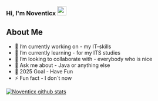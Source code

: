 ### Hi, I'm Noventicx <img src="https://media.giphy.com/media/hvRJCLFzcasrR4ia7z/giphy.gif" width="25px">
<!-- [![Website](https://img.shields.io/badge/My-Website-green?style=flat-square)](https://noventi.cx) -->

## About Me
- 🔭 I’m currently working on - my IT-skills
- 🌱 I’m currently learning - for my ITS studies
- 👯 I’m looking to collaborate with - everybody who is nice
- 💬 Ask me about - Java or anything else
- 🥅 2025 Goal - Have Fun
- ⚡ Fun fact - I don´t now

<!-- ❔❔❔❔ means username in below README.md -->
<!-- Also feel free to update second URL to any URL -->
[![Noventicx github stats](https://github-readme-stats.vercel.app/api?username=Noventicx&count_private=true&include_all_commits=true&theme=graywhite)](https://github.com/Noventicx/)

<!-- ## Connect with me:
[<img align="left" alt="codeSTACKr.com" width="22px" src="https://raw.githubusercontent.com/iconic/open-iconic/master/svg/globe.svg" />][website]
[<img align="left" alt="codeSTACKr | Twitter" width="22px" src="https://cdn.jsdelivr.net/npm/simple-icons@v3/icons/twitter.svg" />][twitter]
[<img align="left" alt="codeSTACKr | LinkedIn" width="22px" src="https://cdn.jsdelivr.net/npm/simple-icons@v3/icons/steam.svg" />][steam]
[<img align="left" alt="codeSTACKr | Mail" width="22px" src="https://cdn.jsdelivr.net/npm/simple-icons@v3/icons/protonmail.svg" />][mail]
<br /> -->

<!-- Optional if you have blogs -->
<!-- ## Latest blog posts: -->
<!-- BLOG-POST-LIST:START -->
<!-- BLOG-POST-LIST:END -->

<!-- This section you create this variables that are used above -->
<!--website]:https://noventi.cx
[twitter]: https://twitter.com/noventicx
[steam]: https://steamcommunity.com/id/Noventicx/
[mail]: mailto:contact@noventi.cx-->
